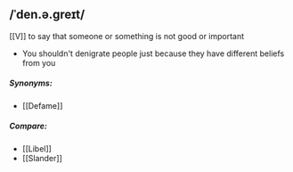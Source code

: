 ## /ˈden.ə.ɡreɪt/  
[[V]]
to say that someone or something is not good or important

- You shouldn't denigrate people just because they have different beliefs from you

##### Synonyms:
- [[Defame]]

##### Compare:
- [[Libel]]
- [[Slander]]